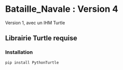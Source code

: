# Bataille_Navale : Version 4
Version 1, avec un IHM Turtle

## Librairie Turtle requise
### Installation
```
pip install PythonTurtle
```